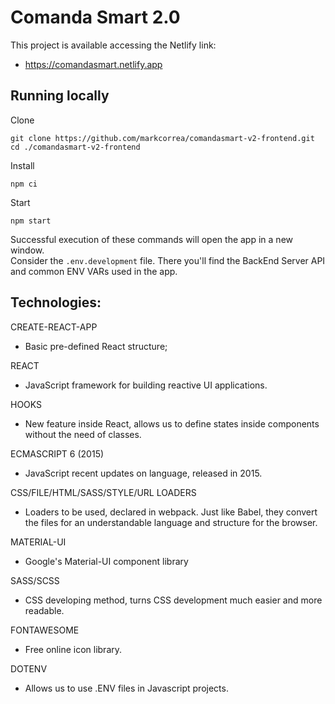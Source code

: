 # Comanda Smart 2.0

This project is available accessing the Netlify link:
- https://comandasmart.netlify.app

## Running locally
Clone
```
git clone https://github.com/markcorrea/comandasmart-v2-frontend.git
cd ./comandasmart-v2-frontend
```

Install
```
npm ci
```

Start
```
npm start
```

Successful execution of these commands will open the app in a new window.<br />
Consider the `.env.development` file. There you'll find the BackEnd Server API and common ENV VARs used in the app.

## Technologies:

CREATE-REACT-APP
- Basic pre-defined React structure;

REACT
- JavaScript framework for building reactive UI applications.

HOOKS
- New feature inside React, allows us to define states inside components without the need of classes.

ECMASCRIPT 6 (2015)
- JavaScript recent updates on language, released in 2015.

CSS/FILE/HTML/SASS/STYLE/URL LOADERS
- Loaders to be used, declared in webpack. Just like Babel, they convert the files for an understandable language and structure for the browser.

MATERIAL-UI
- Google's Material-UI component library

SASS/SCSS
- CSS developing method, turns CSS development much easier and more readable.

FONTAWESOME
- Free online icon library.

DOTENV
- Allows us to use .ENV files in Javascript projects.

